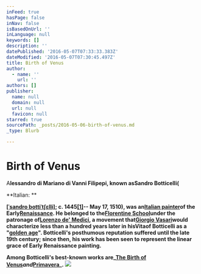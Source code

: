 ```yaml
---
inFeed: true
hasPage: false
inNav: false
isBasedOnUrl: ''
inLanguage: null
keywords: []
description: ''
datePublished: '2016-05-07T07:33:33.383Z'
dateModified: '2016-05-07T07:30:45.497Z'
title: Birth of Venus
author:
  - name: ''
    url: ''
authors: []
publisher:
  name: null
  domain: null
  url: null
  favicon: null
starred: true
sourcePath: _posts/2016-05-06-birth-of-venus.md
_type: Blurb

---
```

# Birth of Venus

A**lessandro di Mariano di Vanni Filipepi, known asSandro Botticelli(**

**Italian: **

**[\[ˈsandro bottiˈtʃɛlli\]][0]; c. 1445[\[1\]][1]-- May 17, 1510), was an[Italian painter][2]of the Early[Renaissance][3]. He belonged to the[Florentine School][4]under the patronage of[Lorenzo de' Medici][5], a movement that[Giorgio Vasari][6]would characterize less than a hundred years later in hisVitaof Botticelli as a "[golden age][7]". Botticelli's posthumous reputation suffered until the late 19th century; since then, his work has been seen to represent the linear grace of Early Renaissance painting.**

**Among Botticelli's best-known works are_[The Birth of Venus][8]_and_[Primavera][9]_.**
![](https://s3-us-west-2.amazonaws.com/the-grid-img/p/96c878ed3db4f3b781450d3680c67270c0e25dce.jpg)

[0]: https://en.wikipedia.org/wiki/Help:IPA_for_Italian "Help:IPA for Italian"
[1]: https://en.wikipedia.org/wiki/Sandro_Botticelli#cite_note-born-1
[2]: https://en.wikipedia.org/wiki/List_of_Italian_painters "List of Italian painters"
[3]: https://en.wikipedia.org/wiki/Renaissance "Renaissance"
[4]: https://en.wikipedia.org/wiki/Florentine_School "Florentine School"
[5]: https://en.wikipedia.org/wiki/Lorenzo_de%27_Medici "Lorenzo de' Medici"
[6]: https://en.wikipedia.org/wiki/Giorgio_Vasari "Giorgio Vasari"
[7]: https://en.wikipedia.org/wiki/Golden_age_(metaphor) "Golden age (metaphor)"
[8]: https://en.wikipedia.org/wiki/The_Birth_of_Venus "The Birth of Venus"
[9]: https://en.wikipedia.org/wiki/Primavera_(painting) "Primavera (painting)"